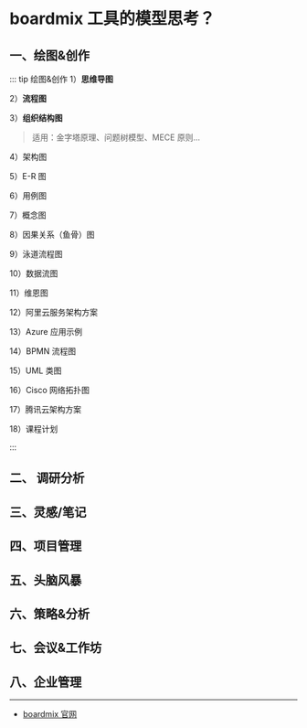 # boardmix 工具的模型思考？

## 一、绘图&创作

::: tip 绘图&创作
1）**思维导图**

2）**流程图**

3）**组织结构图**

> 适用：金字塔原理、问题树模型、MECE 原则...

4）架构图

5）E-R 图

6）用例图

7）概念图

8）因果关系（鱼骨）图

9）泳道流程图

10）数据流图

11）维恩图

12）阿里云服务架构方案

13）Azure 应用示例

14）BPMN 流程图

15）UML 类图

16）Cisco 网络拓扑图

17）腾讯云架构方案

18）课程计划

:::

## 二、 调研分析

## 三、灵感/笔记

## 四、项目管理

## 五、头脑风暴

## 六、策略&分析

## 七、会议&工作坊

## 八、企业管理

---

- [boardmix 官网](https://boardmix.cn/)
